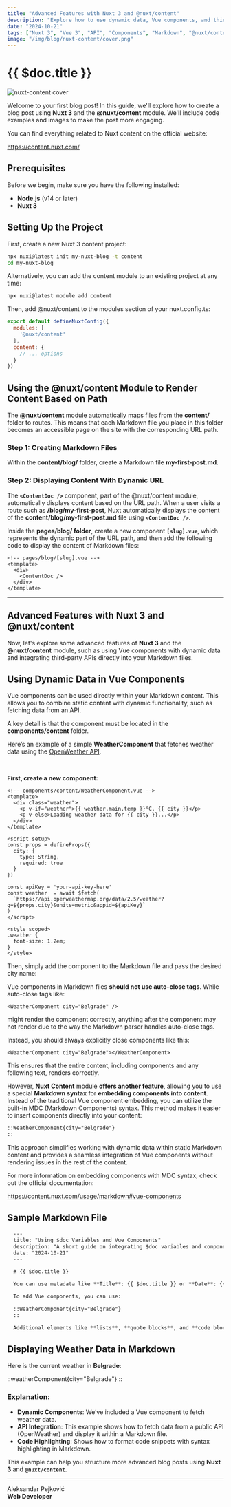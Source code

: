```yaml
---
title: "Advanced Features with Nuxt 3 and @nuxt/content"
description: "Explore how to use dynamic data, Vue components, and third-party APIs in Nuxt 3 using Markdown."
date: "2024-10-21"
tags: ["Nuxt 3", "Vue 3", "API", "Components", "Markdown", "@nuxt/content"]
image: "/img/blog/nuxt-content/cover.png"
---
```


# {{ $doc.title }}

<img src="/img/blog/nuxt-content/cover.png" alt="nuxt-content cover" class="content-project-image">

Welcome to your first blog post! In this guide, we'll explore how to create a blog post using **Nuxt 3** and the **@nuxt/content** module. We'll include code examples and images to make the post more engaging.

You can find everything related to Nuxt content on the official website:

https://content.nuxt.com/

## Prerequisites

Before we begin, make sure you have the following installed:

- **Node.js** (v14 or later)
- **Nuxt 3**

## Setting Up the Project

First, create a new Nuxt 3 content project:

```bash
npx nuxi@latest init my-nuxt-blog -t content
cd my-nuxt-blog
```

Alternatively, you can add the content module to an existing project at any time:
```bash
npx nuxi@latest module add content
```

Then, add @nuxt/content to the modules section of your nuxt.config.ts:

```js
export default defineNuxtConfig({
  modules: [
    '@nuxt/content'
  ],
  content: {
    // ... options
  }
})
```

## Using the @nuxt/content Module to Render Content Based on Path

The **@nuxt/content** module automatically maps files from the **content/** folder to routes. This means that each Markdown file you place in this folder becomes an accessible page on the site with the corresponding URL path.

### Step 1: Creating Markdown Files

Within the **content/blog/** folder, create a Markdown file **my-first-post.md**.

### Step 2: Displaying Content With Dynamic URL

The **`<ContentDoc />`** component, part of the @nuxt/content module, automatically displays content based on the URL path. When a user visits a route such as **/blog/my-first-post**, Nuxt automatically displays the content of the **content/blog/my-first-post.md** file using **`<ContentDoc />`**.

Inside the **pages/blog/ folder**, create a new component **`[slug].vue`**, which represents the dynamic part of the URL path, and then add the following code to display the content of Markdown files:

```vue
<!-- pages/blog/[slug].vue -->
<template>
  <div>
    <ContentDoc />
  </div>
</template>
```

---

## Advanced Features with Nuxt 3 and @nuxt/content

Now, let's explore some advanced features of **Nuxt 3** and the **@nuxt/content** module, such as using Vue components with dynamic data and integrating third-party APIs directly into your Markdown files.

## Using Dynamic Data in Vue Components

Vue components can be used directly within your Markdown content. This allows you to combine static content with dynamic functionality, such as fetching data from an API.

A key detail is that the component must be located in the **components/content** folder.

Here’s an example of a simple **WeatherComponent** that fetches weather data using the [OpenWeather API](https://openweathermap.org/).

<br/>

**First, create a new component:**

```vue
<!-- components/content/WeatherComponent.vue -->
<template>
  <div class="weather">
    <p v-if="weather">{{ weather.main.temp }}°C. {{ city }}</p>
    <p v-else>Loading weather data for {{ city }}...</p>
  </div>
</template>

<script setup>
const props = defineProps({
  city: {
    type: String,
    required: true
  }
})

const apiKey = 'your-api-key-here'
const weather  = await $fetch(
  `https://api.openweathermap.org/data/2.5/weather?q=${props.city}&units=metric&appid=${apiKey}`
)
</script>

<style scoped>
.weather {
  font-size: 1.2em;
}
</style>
```

Then, simply add the component to the Markdown file and pass the desired city name:

Vue components in Markdown files **should not use auto-close tags**. While auto-close tags like:

```vue
<WeatherComponent city="Belgrade" />
```

might render the component correctly, anything after the component may not render due to the way the Markdown parser handles auto-close tags.

Instead, you should always explicitly close components like this:

```vue
<WeatherComponent city="Belgrade"></WeatherComponent>
```

This ensures that the entire content, including components and any following text, renders correctly.

However, **Nuxt Content** module **offers another feature**, allowing you to use a special **Markdown syntax** for **embedding components into content**. Instead of the traditional Vue component embedding, you can utilize the built-in MDC (Markdown Components) syntax. This method makes it easier to insert components directly into your content:

```md
::WeatherComponent{city="Belgrade"}
::
```

This approach simplifies working with dynamic data within static Markdown content and provides a seamless integration of Vue components without rendering issues in the rest of the content.

For more information on embedding components with MDC syntax, check out the official documentation:

https://content.nuxt.com/usage/markdown#vue-components

## Sample Markdown File

```md
  ---
  title: "Using $doc Variables and Vue Components"
  description: "A short guide on integrating $doc variables and components in Markdown."
  date: "2024-10-21"
  ---

  # {{ $doc.title }}

  You can use metadata like **Title**: {{ $doc.title }} or **Date**: {{ $doc.date }} anywhere in your content.

  To add Vue components, you can use:

  ::WeatherComponent{city="Belgrade"}
  ::

  Additional elements like **lists**, **quote blocks**, and **code blocks** are fully supported.

```

## Displaying Weather Data in Markdown

Here is the current weather in **Belgrade**:

::weatherComponent{city="Belgrade"}
::

### Explanation:

- **Dynamic Components**: We’ve included a Vue component to fetch weather data.
- **API Integration**: This example shows how to fetch data from a public API (OpenWeather) and display it within a Markdown file.
- **Code Highlighting**: Shows how to format code snippets with syntax highlighting in Markdown.

This example can help you structure more advanced blog posts using **Nuxt 3** and **`@nuxt/content`**.

---

Aleksandar Pejković  
**Web Developer**  
